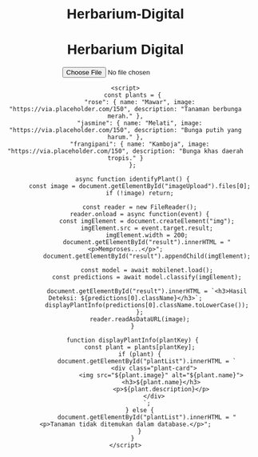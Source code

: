# Herbarium-Digital
<!DOCTYPE html>
<html lang="id">
<head>
    <meta charset="UTF-8">
    <meta name="viewport" content="width=device-width, initial-scale=1.0">
    <title>Herbarium Digital</title>
    <script src="https://cdn.jsdelivr.net/npm/@tensorflow/tfjs"></script>
    <script src="https://cdn.jsdelivr.net/npm/@tensorflow-models/mobilenet"></script>
    <style>
        body { font-family: Arial, sans-serif; text-align: center; }
        .container { width: 80%; margin: auto; }
        .search-box { margin: 20px 0; }
        .plant-list { display: flex; flex-wrap: wrap; justify-content: center; }
        .plant-card { border: 1px solid #ddd; padding: 10px; margin: 10px; width: 200px; }
        .plant-card img { width: 100%; height: auto; }
    </style>
</head>
<body>
    <div class="container">
        <h1>Herbarium Digital</h1>
        <input type="file" id="imageUpload" accept="image/*" onchange="identifyPlant()">
        <div id="result"></div>
        <div class="plant-list" id="plantList">
            <!-- Data tanaman akan dimasukkan di sini -->
        </div>
    </div>

    <script>
        const plants = {
            "rose": { name: "Mawar", image: "https://via.placeholder.com/150", description: "Tanaman berbunga merah." },
            "jasmine": { name: "Melati", image: "https://via.placeholder.com/150", description: "Bunga putih yang harum." },
            "frangipani": { name: "Kamboja", image: "https://via.placeholder.com/150", description: "Bunga khas daerah tropis." }
        };

        async function identifyPlant() {
            const image = document.getElementById("imageUpload").files[0];
            if (!image) return;

            const reader = new FileReader();
            reader.onload = async function(event) {
                const imgElement = document.createElement("img");
                imgElement.src = event.target.result;
                imgElement.width = 200;
                document.getElementById("result").innerHTML = "<p>Memproses...</p>";
                document.getElementById("result").appendChild(imgElement);

                const model = await mobilenet.load();
                const predictions = await model.classify(imgElement);

                document.getElementById("result").innerHTML = `<h3>Hasil Deteksi: ${predictions[0].className}</h3>`;
                displayPlantInfo(predictions[0].className.toLowerCase());
            };
            reader.readAsDataURL(image);
        }

        function displayPlantInfo(plantKey) {
            const plant = plants[plantKey];
            if (plant) {
                document.getElementById("plantList").innerHTML = `
                    <div class="plant-card">
                        <img src="${plant.image}" alt="${plant.name}">
                        <h3>${plant.name}</h3>
                        <p>${plant.description}</p>
                    </div>
                `;
            } else {
                document.getElementById("plantList").innerHTML = "<p>Tanaman tidak ditemukan dalam database.</p>";
            }
        }
    </script>
</body>
</html>
